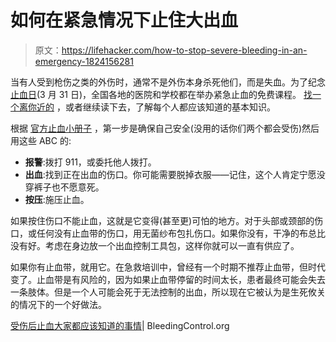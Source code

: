 # 如何在紧急情况下止住大出血

> 原文：<https://lifehacker.com/how-to-stop-severe-bleeding-in-an-emergency-1824156281>

当有人受到枪伤之类的外伤时，通常不是外伤本身杀死他们，而是失血。为了纪念 [止血日](https://www.stopthebleedday.org/)(3 月 31 日)，全国各地的医院和学校都在举办紧急止血的免费课程。 [找一个离你近的](https://cms.bleedingcontrol.org/class/search) ，或者继续读下去，了解每个人都应该知道的基本知识。



根据 [官方止血小册子](https://www.bleedingcontrol.org/~/media/bleedingcontrol/files/stop%20the%20bleed%20booklet.ashx) ，第一步是确保自己安全(没用的话你们两个都会受伤)然后用这些 ABC 的:

*   **报警**:拨打 911，或委托他人拨打。
*   **出血**:找到正在出血的伤口。你可能需要脱掉衣服——记住，这个人肯定宁愿没穿裤子也不愿意死。
*   **按压**:施压止血。

如果按住伤口不能止血，这就是它变得(甚至更)可怕的地方。对于头部或颈部的伤口，或任何没有止血带的伤口，用无菌纱布包扎伤口。如果你没有，干净的布总比没有好。考虑在身边放一个出血控制工具包，这样你就可以一直有供应了。

如果你有止血带，就用它。在急救培训中，曾经有一个时期不推荐止血带，但时代变了。止血带是有风险的，因为如果止血带停留的时间太长，患者最终可能会失去一条肢体。但是一个人可能会死于无法控制的出血，所以现在它被认为是生死攸关的情况下的一个好做法。

[受伤后止血大家都应该知道的事情](https://www.bleedingcontrol.org/~/media/bleedingcontrol/files/stop%20the%20bleed%20booklet.ashx)| BleedingControl.org